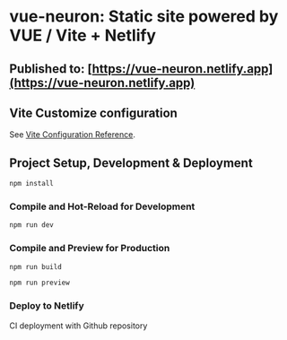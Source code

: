 # vue-neuron: Static site powered by VUE / Vite + Netlify

## Published to: [https://vue-neuron.netlify.app](https://vue-neuron.netlify.app)

## Vite Customize configuration

See [Vite Configuration Reference](https://vitejs.dev/config/).

## Project Setup, Development & Deployment

```sh
npm install
```

### Compile and Hot-Reload for Development

```sh
npm run dev
```

### Compile and Preview for Production

```sh
npm run build

npm run preview
```

### Deploy to Netlify

CI deployment with Github repository
